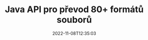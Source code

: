 ---
############################# Static ############################
layout: "product"
date: 2022-11-08T12:35:03
draft: false

product: "Conversion"
product_tag: "conversion"
platform: Java
platform_tag: java

############################# Head ############################
head_title: "Java Document Conversion API | Převod obrázků PDF Word Excel PPTX HTML"
head_description: "Java Document Conversion API. Převod PDF Word DOC DOCX, tabulky Excel PPT PPTX, HTML, PSD, MPT MPP, E-mail MSG EMLX, AutoCAD a obrázkové formáty souborů."

############################# Header ############################
title: "Java API pro převod 80+ formátů souborů"
description: "Jednoduché API pro integraci funkcí převodu dokumentů a obrázků do Java aplikací bez instalace jakéhokoli externího softwaru."
button:
    enable: true
    icon: "fas fa-arrow-down"
    label: "Stáhněte si zkušební verzi zdarma"
    link: "https://downloads.groupdocs.com/conversion/java"

############################# SubMenu ############################
submenu:
    enable: true
    
    left:
        img_alt: "GroupDocs.Conversion for Java"
        image: "https://www.groupdocs.cloud/templates/groupdocs/images/product-logos/groupdocs-conversion-java.png"
        product: "GroupDocs.Conversion"
        platform: "Java"

    middle:
        button:
            # button loop
            - link: "#overview"
              text: "Přehled"

            # button loop
            - link: "#features"
              text: "Funkce"

            # button loop
            - link: "#support"
              text: "Podpěra, podpora"

            # button loop
            - link: "https://products.groupdocs.app/conversion"
              text: "Živá ukázka"

            # button loop
            - link: "https://purchase.groupdocs.com/pricing/conversion/java"
              text: "Ceny"

    right:
        link_download: "https://downloads.groupdocs.com/conversion"
        link_learn: "https://docs.groupdocs.com/conversion/java/"
        link_buy: "https://purchase.groupdocs.com"

############################# Overview ############################
overview:
    enable: true
    content: |
      GroupDocs.Conversion for Java kombinuje výkonnou sadu rozhraní API pro převod dokumentů k zobrazení obrázků a formátů dokumentů ve vašich aplikacích Java, aniž byste museli instalovat další software. Nativně rastruje dokumenty a převádí je do formátu SVG+HTML+CSS pro zvýšení kvality prohlížení dokumentů a zároveň poskytuje věrný text s vysokou věrností výstupu. Pomocí rozhraní API pro vykreslování dokumentů – rychle prohlížejte PDF, HTML, XML, Microsoft Office Word, pracovní listy Excelu, prezentace PowerPoint, e-maily z Outlooku, diagramy Visio, Project, metasoubory, obrázky a různé další formáty souborů s lehkostí a menším nebezpečím programování. Může také zobrazovat soubory chráněné heslem a po vykreslení umožňuje získat reprezentaci dokumentu jako HTML, obrázek nebo PDF. Naše knihovna pro převod souborů je docela přizpůsobitelná, protože vám umožňuje zobrazit celý dokument nebo jej částečně vykreslit, aby se proces urychlil. Prostřednictvím GroupDocs.Conversion for Java API můžete prohlížet stránky, konkrétní rozsah buněk v tabulce nebo dokonce vykreslovat jednotlivé vrstvy dokumentu ve formátech, jako je PDF a CAD.

      GroupDocs.Conversion for Java API vám umožňuje vykreslovat dokumenty s nebo bez anotace nebo komentářů pro podporované formáty souborů. Umožňuje také přidávat vlastní adresáře písem a extrahovat základní informace o dokumentu, jako je FileType, Extension, Name, PageCount atd.
    tabs:
      enable: true
      
      ## TAB ONE ##
      tab_one:
        description: |
          Následuje přehled GroupDocs.Conversion for Java:
        
        right:
          enable: true
          icon: "fab fa-html5"
          title: "Přehled"
          content: |
            * Automatická detekce typu souboru
            * Převod dokumentů
            * Převod prezentací
            * Převést tabulky
            * Převod rastrových obrázků
            * Převod dokumentů PDF
            * Převést jiné formáty
            * Použijte vodoznak
            * Zadejte heslo souboru
            * Přizpůsobte konverzi

      ## TAB TWO ##
      tab_two:
        description: |
          GroupDocs.Conversion for Java podporuje převod mezi všemi oblíbenými a běžně používanými [formáty souborů dokumentů](https://docs.groupdocs.com/conversion/net/supported-document-formats/).

        left:
          enable: true
          table:
            # table loop
            - title: "Převést z:"
              content: |
                * **Dokumenty**: DOC, DOCX, DOCM, DOT, DOTX, DOTM, RTF, TXT, ODT, OTT
                * **Tabulky**: XLS, XLSX, XLSM, XLSB, CSV, XLS2003, ODS, TSV, XLT, XLTX, XLTM, XLAM, FODS, SXC
                * **Prezentace**: PPT, PPTX, PPS, PPSX, ODP, POT, POTX, POTM, PPTM, PPSM, FODP
                * **Obrázky**: TIF, TIFF, JPG, JPEG, PNG, GIF, BMP, ICO, DIB, JPC, JPEG-LS, JPEG2000
                * **Přenosné**: PDF, XPS, OXPS, EPUB
                * **HTML**: HTM, HTML, MHTML
                * **Metasoubory**: EMZ, WMZ
                * **PhotoShop**: PSD
                * **Projekt**: MPP, MPT, MPX
                * **Outlook**: PST, OST
                * **E-mail**: MSG, EML, EMLX
                * **Diagramy**: VSD, VSDX, VSDM, VSS, VSSM, VST, VSTM, VSX, VTX, VDW, VDX, SVG, SVGZ
                * **AutoCAD**: DXF, DWG, DWF, STL, IFC, DWT
                * **PostScript**: EPS, PS, PSL, CGM
                * **CorelDRAW**: CDR, CMX
                * **Ostatní**: VCF, PLT, LGS, OTG, MD, AI, LOG

        right:
          enable: true
          table:
            # table loop
            - title: "Převést na:"
              content: |
                * **Dokumenty**: DOC, DOCX, DOCM, DOT, DOTX, DOTM, RTF, TXT, ODT, OTT
                * **Tabulky**: XLS, XLSX, XLSM, XLSB, CSV, XLS2003, TSV, XLTX, ODS, XLAM, FODS, DIF, SXC
                * **Prezentace**: PPT, PPTX, PPS, PPSX, ODP, POTX, POTM, PPTM, PPSM, FODP
                * **Obrázky**: TIF, TIFF, JPG, JPEG, PNG, GIF, BMP, ICO, JPEG2000
                * **Metasoubory**: EMF, WMF, EMZ, WMZ
                * **Schéma**: SVGZ
                * **Přenosné**: PDF, XPS
                * **HTML**: HTM, HTML, MHTML
                * **Jiné**: MD

      ## TAB THREE ##
      tab_three:
        description: |
          GroupDocs.Conversion for Java podporuje následující operační systémy, rámce a správce balíčků:
      
        left:
          enable: true
          table:
            # table loop
            - icon: "fab fa-windows"
              title: "Operační systémy"
              content: |
                Windows Desktop, Windows Server, Linux, MacOS

            # table loop
            - icon: "fas fa-code"
              title: "Podporované rámce"
              content: |
                Java runtime: J2SE 6.0 and above

        right:
          enable: true
          table:
            # table loop
            - icon: "fas fa-box"
              title: "Správce balíčků"
              content: |
                Maven

            # table loop
            - icon: "fas fa-tools"
              title: "Správce balíčků"
              content: |
                NetBeans, Intellij IDEA, Eclipse, etc.

############################# Features ############################
features:
    enable: true
    title: "Funkce GroupDocs.Conversion for Java"

    feature:
      # feature loop
      - icon: "fas fa-copy"
        content: "Snadná integrace a měřené licencování"

      # feature loop
      - icon: "fas fa-eye"
        content: "Nastavte výchozí možnost přiblížení při převodu na slova, snímky nebo buňky"

      # feature loop
      - icon: "fas fa-bolt"
        content: "Převést do/ze všech oblíbených formátů rastrových obrázků a přiřadit obrázku DPI, výšku a šířku"
      
      # feature loop
      - icon: "fas fa-file-powerpoint"
        content: "Převeďte PDF a obrázek na stupně šedi a linearizujte dokument PDF pro web"

      # feature loop
      - icon: "fas fa-code"
        content: "Zadejte úroveň záložky, úroveň nadpisu a úroveň rozšíření v převodu Word do PDF/XPS"

      # feature loop
      - icon: "fas fa-cloud"
        content: "Nakonfigurujte a umístěte vodoznak do převedeného dokumentu jako pozadí pro zobrazení za textem"

      # feature loop
      - icon: "fas fa-remove-format"
        content: "Vykreslit záhlaví e-mailu během převodu z e-mailu"

      # feature loop
      - icon: "fas fa-comment-slash"
        content: "Nastavit vlastní adresáře písem a explicitně načíst/nahradit písmo během převodu dokumentu"

      # feature loop
      - icon: "fas fa-location-arrow"
        content: "Nastavte výchozí písmo pro nahrazení chybějících písem pro převod dokumentů, snímků a tabulek"

      # feature loop
      - icon: "fas fa-border-all"
        content: ""

      # feature loop
      - icon: "fas fa-wrench"
        content: "Převeďte tabulku pomocí mřížky a odeberte komentáře ze snímků během převodu"

      # feature loop
      - icon: "fas fa-columns"
        content: "Převeďte konkrétní stránky dokumentu do formátu PDF a převeďte konkrétní rozsah buněk v tabulkách"

      # feature loop
      - icon: "fas fa-file-word"
        content: "Zobrazit skryté listy a přeskočit prázdné řádky a sloupce při převodu tabulek"

      # feature loop
      - icon: "fas fa-envelope"
        content: "Spočítat celkový počet stránek dokumentu a nastavit heslo na nechráněný dokument během převodu"

      # feature loop
      - icon: "fas fa-print"
        content: "Možnost odebrat anotace a vložené soubory z PDF"

      # feature loop
      - icon: "fas fa-file-archive"
        content: "Při převodu do HTML vytvořte značkování vyhovující HTML 5"

      # feature loop
      - icon: "fas fa-lock"
        content: "Automaticky detekovat typ zdroje a vrátit všechny možné konverze při převodu ze streamu"

      # feature loop
      - icon: "fas fa-file-code"
        content: "Možnost vrátit každou stránku v samostatném proudu při převodu do PDF nebo HTML"
      
      # feature loop
      - icon: "fas fa-fill-drip"
        content: "Zobrazit/skrýt značky, komentáře a sledovat změny při převodu z aplikace Word"

      # feature loop
      - icon: "fas fa-file-excel"
        content: "Konverze DOCX na Tiff G3 s možností stínování"

      # feature loop
      - icon: "fas fa-heading"
        content: "Převést konkrétní rozvržení při převodu z dokumentu CAD"

      # feature loop
      - icon: "fas fa-project-diagram"
        content: "Automatické pojmenování při ukládání převedeného dokumentu do souboru"

      # feature loop
      - icon: "fas fa-cube"
        content: "Měřená licence Podporováno k fakturaci na základě použití rozhraní API"

      # feature loop
      - icon: "fab fa-uncharted"
        content: "Převod diagramů do formátů souborů pro zpracování textu"
      
      # feature loop
      - icon: "fab fa-uncharted"
        content: "Přidejte čísla stránek při převodu HTML na textový dokument"

      # feature loop
      - icon: "fab fa-uncharted"
        content: "Převeďte dokumenty XML do libovolného formátu bez transformace"

      # feature loop
      - icon: "fab fa-uncharted"
        content: "Sledujte průběh převodu souborů (začátek, konec) přímo z aplikace na straně klienta"

    more_feature:
      # more_feature_loop
      - title: "Snadná konverze formátu dokumentu pomocí Javy"
        content: |
          Pomocí rozhraní API GroupDocs.Conversion for Java můžete převést formát souborů mnoha typů dokumentů. Zde se zobrazí několik řádků kódu pro provedení základní konverze dokumentů pomocí Javy.  
            
          {features.more_feature.step1} 
          {features.more_feature.step2} 
          {features.more_feature.step3} 
            
          ```java    
           // Načtěte zdrojový soubor DOCX pro převod
          Converter converter = new Converter("input.docx");
          // Připravte možnosti konverze pro cílový formát PDF
          ConvertOptions convertOptions = new FileType().fromExtension("pdf").getConvertOptions();
          // Převést do formátu PDF
          converter.convert("output.pdf", convertOptions);
          ```
            
      # more_feature_loop
      - title: "Číst dokument z adresy URL nebo cesty pro převod"
        content: "Pomocí GroupDocs.Conversion for Java API můžete číst vstupní dokument z cesty k souboru i z adresy URL. Výstupní dokument můžete uložit jako soubor nebo odeslat výstup přímo do proudu."

      # more_feature_loop
      - title: "Komplexní technická podpora"
        content: |
          GroupDocs.Conversion for Java je jednoduché a praktické rozhraní API, které můžete velmi snadno integrovat do svých aplikací založených na Javě. Abychom vás však mohli rychle zprovoznit, poskytujeme také snadno sledovatelné ukázky kódu a komplexní dokumentaci API.  
            
          * PdfA_1A
          * PdfA_1B
          * PdfA_2A
          * PdfA_3A
          * PdfA_2B
          * PdfA_2U
          * PdfA_3B
          * PdfA_3U
          * v1_3
          * v1_4
          * v1_5
          * v1_6
          * v1_7
          * PdfX_1A
          * PdfX3

############################# Support ############################
support:
    enable: true

############################# Solutions ############################
solutions:
    enable: true
    title: "GroupDocs.Conversion nabízí rozhraní API pro převod dokumentů pro další populární vývojová prostředí"

    solution:
        # solution loop
        - img_alt: "GroupDocs.Conversion for .NET"
          image: "https://www.groupdocs.cloud/templates/groupdocs/images/product-logos/groupdocs-conversion-net.png"
          product: "GroupDocs.Conversion"
          platform: ".SÍŤ"
          link: "/conversion/net/"

############################# Back to top ###############################
back_to_top:
  enable: true
---